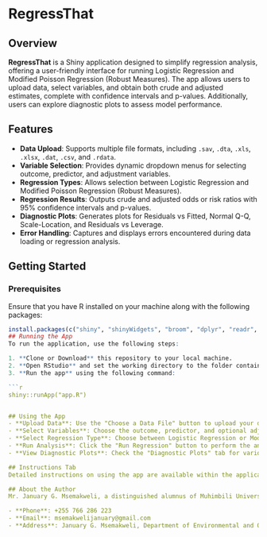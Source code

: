 # RegressThat

## Overview
**RegressThat** is a Shiny application designed to simplify regression analysis, offering a user-friendly interface for running Logistic Regression and Modified Poisson Regression (Robust Measures). The app allows users to upload data, select variables, and obtain both crude and adjusted estimates, complete with confidence intervals and p-values. Additionally, users can explore diagnostic plots to assess model performance.

## Features
- **Data Upload**: Supports multiple file formats, including `.sav`, `.dta`, `.xls`, `.xlsx`, `.dat`, `.csv`, and `.rdata`.
- **Variable Selection**: Provides dynamic dropdown menus for selecting outcome, predictor, and adjustment variables.
- **Regression Types**: Allows selection between Logistic Regression and Modified Poisson Regression (Robust Measures).
- **Regression Results**: Outputs crude and adjusted odds or risk ratios with 95% confidence intervals and p-values.
- **Diagnostic Plots**: Generates plots for Residuals vs Fitted, Normal Q-Q, Scale-Location, and Residuals vs Leverage.
- **Error Handling**: Captures and displays errors encountered during data loading or regression analysis.

## Getting Started

### Prerequisites
Ensure that you have R installed on your machine along with the following packages:

```r
install.packages(c("shiny", "shinyWidgets", "broom", "dplyr", "readr", "readxl", "haven", "foreign", "textshaping", "survey", "caret"))
## Running the App
To run the application, use the following steps:

1. **Clone or Download** this repository to your local machine.
2. **Open RStudio** and set the working directory to the folder containing `app.R`.
3. **Run the app** using the following command:

```r
shiny::runApp("app.R")


## Using the App
- **Upload Data**: Use the "Choose a Data File" button to upload your dataset.
- **Select Variables**: Choose the outcome, predictor, and optional adjustment variables from the dropdown menus.
- **Select Regression Type**: Choose between Logistic Regression or Modified Poisson Regression.
- **Run Analysis**: Click the "Run Regression" button to perform the analysis. The results will be displayed in the "Regression Results" tab.
- **View Diagnostic Plots**: Check the "Diagnostic Plots" tab for various diagnostic plots.

## Instructions Tab
Detailed instructions on using the app are available within the application under the "Instructions" tab.

## About the Author
Mr. January G. Msemakweli, a distinguished alumnus of Muhimbili University of Health and Allied Sciences (MUHAS), developed **RegressThat**. He holds a Bachelor’s Degree in Environmental Health and graduated with an overall first-class GPA. His academic achievements are complemented by his dedication to developing practical tools for data analysis, as demonstrated by this app. He can be contacted at:

- **Phone**: +255 766 286 223
- **Email**: msemakwelijanuary@gmail.com
- **Address**: January G. Msemakweli, Department of Environmental and Occupational Health, School of Public Health and Social Sciences, MUHAS, P.O.BOX 65001 DAR ES SALAAM
